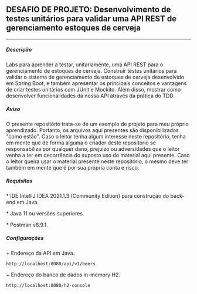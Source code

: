 <h2>DESAFIO DE PROJETO: Desenvolvimento de testes unitários para validar uma API REST de gerenciamento estoques de cerveja</h2>

<hr />

<h5>Descrição</h5>

<p>
Labs para aprender a testar, unitariamente, uma API REST para o gerenciamento de estoques de cerveja. Construir testes unitários para validar o sistema de gerenciamento de estoques de cerveja desenvolvido em Spring Boot, e também apresentar os principais conceitos e vantagens de criar testes unitários com JUnit e Mockito. Além disso, mostrar como desenvolver funcionalidades da nossa API através da prática do TDD.
</p>

<h5>Aviso</h5>

<p>O presente repositório trata-se de um exemplo de projeto para meu próprio aprendizado. Portanto, os arquivos aqui presentes são disponibilizados "como estão". Caso o leitor tenha algum interesse neste repositório, tenha em mente que de forma alguma o criador deste repositório se responsabiliza por qualquer dano, prejuízo ou adversidades que o leitor venha a ter em decorrência do suposto uso do material aqui presente. Caso o leitor queira usar o material presente neste repositório, o mesmo deve ter também em mente que é por sua própria conta e risco.</p>

<h5>Requisitos</h5>

<p>* IDE IntelliJ IDEA 2021.1.3 (Community Edition) para construção do back-end em Java.</p>
<p>* Java 11 ou versões superiores.</p>
<p>* Postman v8.9.1.</p>

  
<h5>Configurações</h5>

<p>+ Endereço da API em Java.</p>

```
http://localhost:8080/api/v1/beers
```

<p>+ Endereço do banco de dados in-memory H2.</p>

```
http://localhost:8080/h2-console
```




